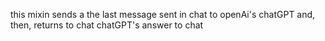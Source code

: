 this mixin sends a the last message sent in chat to openAi's chatGPT and, then, returns to chat chatGPT's answer to chat
